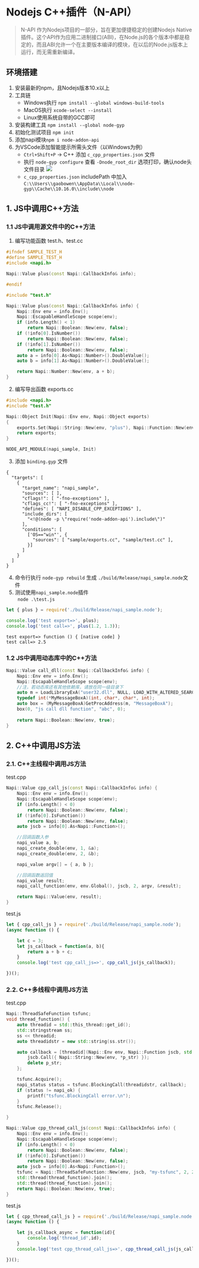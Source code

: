 # Nodejs C++插件（N-API）
> N-API 作为Nodejs项目的一部分，旨在更加便捷稳定的创建Nodejs Native 插件。这个API作为应用二进制接口(ABI)，在Node.js的各个版本中都是稳定的，而且ABI允许一个在主要版本编译的模块，在以后的Node.js版本上运行，而无需重新编译。

## 环境搭建
1. 安装最新的npm，且Nodejs版本10.x以上
2. 工具链
    - Windows执行 ```npm install --global windows-build-tools``` 
    - MacOS执行 ```xcode-select --install```
    - Linux使用系统自带的GCC即可
3. 安装构建工具 ```npm install --global node-gyp```
4. 初始化测试项目 ```npm init```
5. 添加napi模块```npm i node-addon-api```
6. 为VSCode添加智能提示所需头文件（以Windows为例）  
    - ```Ctrl+Shift+P``` -> C++ 添加 ```c_cpp_properties.json``` 文件
    - 执行 ```node-gyp configure``` 查看 ```-Dnode_root_dir``` 选项打印，确认node头文件目录
    ![](one.png)
    - ```c_cpp_properties.json``` includePath 中加入 ```C:\\Users\\gaobowen\\AppData\\Local\\node-gyp\\Cache\\10.16.0\\include\\node``` 

## 1. JS中调用C++方法
### 1.1 JS中调用源文件中的C++方法
1. 编写功能函数
test.h、test.cc
```cpp
#ifndef SAMPLE_TEST_H
#define SAMPLE_TEST_H
#include <napi.h>

Napi::Value plus(const Napi::CallbackInfo& info);

#endif
```

```cpp
#include "test.h"

Napi::Value plus(const Napi::CallbackInfo& info) {
    Napi::Env env = info.Env();
    Napi::EscapableHandleScope scope(env);
    if (info.Length() < 1)
        return Napi::Boolean::New(env, false);
    if (!info[0].IsNumber())
        return Napi::Boolean::New(env, false);
    if (!info[1].IsNumber())
        return Napi::Boolean::New(env, false);
    auto a = info[0].As<Napi::Number>().DoubleValue();
    auto b = info[1].As<Napi::Number>().DoubleValue();

    return Napi::Number::New(env, a + b);
}

```
2. 编写导出函数
exports.cc
```cpp
#include <napi.h>
#include "test.h"

Napi::Object Init(Napi::Env env, Napi::Object exports)
{
    exports.Set(Napi::String::New(env, "plus"), Napi::Function::New(env, plus));    
    return exports;
}

NODE_API_MODULE(napi_sample, Init)
```
3. 添加 ```binding.gyp``` 文件
```gyp
{
  "targets": [
    {
      "target_name": "napi_sample",
      "sources": [ ],
      "cflags!": [ "-fno-exceptions" ],
      "cflags_cc!": [ "-fno-exceptions" ],
      "defines": [ "NAPI_DISABLE_CPP_EXCEPTIONS" ],
      "include_dirs": [
        "<!@(node -p \"require('node-addon-api').include\")"
      ],
      "conditions": [
        ['OS=="win"', {
          "sources": [ "sample/exports.cc", "sample/test.cc" ],
        }]
      ]
    }
  ]
}
```
4. 命令行执行 ```node-gyp rebuild``` 生成 ```./build/Release/napi_sample.node```文件
5. 测试使用```napi_sample.node```插件  
``` node .\test.js```
```js
let { plus } = require('./build/Release/napi_sample.node');

console.log('test export=>', plus);
console.log('test call=>', plus(1.2, 1.3));
```
```
test export=> function () { [native code] }
test call=> 2.5
```

### 1.2 JS中调用动态库中的C++方法
```cpp
Napi::Value call_dll(const Napi::CallbackInfo& info) {
    Napi::Env env = info.Env();
    Napi::EscapableHandleScope scope(env);
    //注，若动态库还有其他依赖库，请放在同一级目录下
    auto m = LoadLibraryExA("user32.dll", NULL, LOAD_WITH_ALTERED_SEARCH_PATH);
    typedef int(*MyMessageBoxA)(int, char*, char*, int);
    auto box = (MyMessageBoxA)GetProcAddress(m, "MessageBoxA");
    box(0, "js call dll function", "abc", 0);
    
    return Napi::Boolean::New(env, true);
}
```

## 2. C++中调用JS方法
### 2.1. C++主线程中调用JS方法
test.cpp
```cpp
Napi::Value cpp_call_js(const Napi::CallbackInfo& info) {
    Napi::Env env = info.Env();
    Napi::EscapableHandleScope scope(env);
    if (info.Length() < 0)
        return Napi::Boolean::New(env, false);
    if (!info[0].IsFunction())
        return Napi::Boolean::New(env, false);
    auto jscb = info[0].As<Napi::Function>();

    //回调函数入参
    napi_value a, b;
    napi_create_double(env, 1, &a);
    napi_create_double(env, 2, &b);

    napi_value argv[] = { a, b };

    //回调函数返回值
    napi_value result;
    napi_call_function(env, env.Global(), jscb, 2, argv, &result);

    return Napi::Value(env, result);
}
```
test.js
```js
let { cpp_call_js } = require('./build/Release/napi_sample.node');
(async function () {

    let c = 3;
    let js_callback = function(a, b){
        return a + b + c;
    }
    console.log('test cpp_call_js=>', cpp_call_js(js_callback));

})();
```

### 2.2. C++多线程中调用JS方法
test.cpp
```cpp
Napi::ThreadSafeFunction tsfunc;
void thread_function() {
    auto threadid = std::this_thread::get_id();
    std::stringstream ss;
    ss << threadid;
    auto threadidstr = new std::string(ss.str());

    auto callback = [threadid](Napi::Env env, Napi::Function jscb, std::string* p_str) {
        jscb.Call({ Napi::String::New(env, *p_str) });
        delete p_str;
    };

    tsfunc.Acquire();
    napi_status status = tsfunc.BlockingCall(threadidstr, callback);
    if (status != napi_ok) {
        printf("tsfunc.BlockingCall error.\n");
    }
    tsfunc.Release();

}

Napi::Value cpp_thread_call_js(const Napi::CallbackInfo& info) {
    Napi::Env env = info.Env();
    Napi::EscapableHandleScope scope(env);
    if (info.Length() < 0)
        return Napi::Boolean::New(env, false);
    if (!info[0].IsFunction())
        return Napi::Boolean::New(env, false);
    auto jscb = info[0].As<Napi::Function>();
    tsfunc = Napi::ThreadSafeFunction::New(env, jscb, "my-tsfunc", 2, 2);
    std::thread(thread_function).join();
    std::thread(thread_function).join();
    return Napi::Boolean::New(env, true);
}
```

test.js
```js
let { cpp_thread_call_js } = require('./build/Release/napi_sample.node');
(async function () {

    let js_callback_async = function(id){
        console.log('thread_id',id);
    }
    console.log('test cpp_thread_call_js=>', cpp_thread_call_js(js_callback_async));

})();
```
